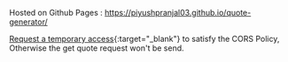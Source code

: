 Hosted on Github Pages : https://piyushpranjal03.github.io/quote-generator/

[Request a temporary access](https://cors-anywhere.herokuapp.com/corsdemo){:target="\_blank"} to satisfy the CORS Policy,
Otherwise the get quote request won't be send.
